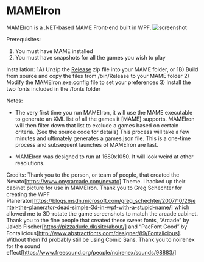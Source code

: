 # MAMEIron
MAMEIron is a .NET-based MAME Front-end built in WPF.
![screenshot](https://raw.githubusercontent.com/MrChrisWeinert/MAMEIron/master/Images/screenshot.png)

Prerequisites:
1) You must have MAME installed
2) You must have snapshots for all the games you wish to play

Installation:
1A) Unzip the [Release](../../raw/master/Releases/MAMEIron.zip) zip file into your MAME folder, or
1B) Build from source and copy the files from /bin/Release to your MAME folder
2)  Modify the MAMEIron.exe.config file to set your preferences
3)  Install the two fonts included in the /fonts folder

Notes:
- The very first time you run MAMEIron, it will use the MAME executable to generate an XML list of all the games it [MAME] supports.
MAMEIron will then filter down that list to exclude a games based on certain criteria. (See the source code for details)
This process will take a few minutes and ultimately generates a games.json file. This is a one-time process and subsequent launches of MAMEIron are fast.

- MAMEIron was designed to run at 1680x1050. It will look weird at other resolutions.

Credits:
Thank you to the person, or team of people, that created the Nevato[https://www.onyxarcade.com/nevato] Theme. I hacked up their cabinet picture for use in MAMEIron.
Thank you to Greg Schechter for creating the WPF Planerator[https://blogs.msdn.microsoft.com/greg_schechter/2007/10/26/enter-the-planerator-dead-simple-3d-in-wpf-with-a-stupid-name/] which allowed me to 3D-rotate the game screenshots to match the arcade cabinet.
Thank you to the fine people that created these sweet fonts, “Arcade” by Jakob Fischer[https://pizzadude.dk/site/about/] and “PacFont Good” by Fontalicious[http://www.abstractfonts.com/designer/89/Fontalicious]. Without them I’d probably still be using Comic Sans.
Thank you to noirenex for the sound effect[https://www.freesound.org/people/noirenex/sounds/98883/]